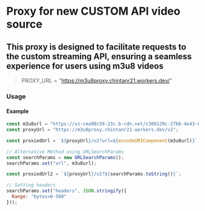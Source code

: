 # Proxy for new CUSTOM API video source

## This proxy is designed to facilitate requests to the custom streaming API, ensuring a seamless experience for users using m3u8 videos

> PROXY_URL = "<https://m3u8proxy.chintanr21.workers.dev/>"

### Usage

#### Example

```javascript
const m3u8url = "https://vz-cea98c59-23c.b-cdn.net/c309129c-27b6-4e43-8254-62a15c77c5ee/842x480/video.m3u8";
const proxyUrl = "https://m3u8proxy.chintanr21.workers.dev/v2";

const proxiedUrl = `${proxyUrl}/v2?url=${encodeURIComponent(m3u8url)}`;

// Alternative Method using URLSearchParams
const searchParams = new URLSearchParams();
searchParams.set("url", m3u8url);

const proxiedUrl2 = `${proxyUrl}/v2?${searchParams.toString()}`;

// Setting headers
searchParams.set("headers", JSON.stringify({
  Range: "bytes=0-500"
}));
```
